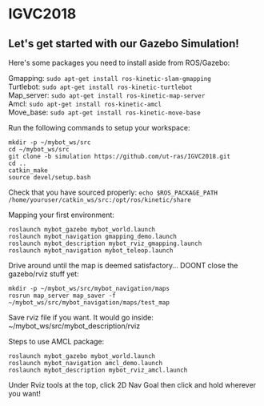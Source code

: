 # IGVC2018
## Let's get started with our Gazebo Simulation!

Here's some packages you need to install aside from ROS/Gazebo:

Gmapping: ```sudo apt-get install ros-kinetic-slam-gmapping```\
Turtlebot: ```sudo apt-get install ros-kinetic-turtlebot```\
Map_server: ```sudo apt-get install ros-kinetic-map-server```\
Amcl: ```sudo apt-get install ros-kinetic-amcl```\
Move_base: ```sudo apt-get install ros-kinetic-move-base```

Run the following commands to setup your workspace:

```
mkdir -p ~/mybot_ws/src
cd ~/mybot_ws/src
git clone -b simulation https://github.com/ut-ras/IGVC2018.git
cd ..
catkin_make
source devel/setup.bash
```

Check that you have sourced properly:
```echo $ROS_PACKAGE_PATH /home/youruser/catkin_ws/src:/opt/ros/kinetic/share```

Mapping your first environment:

```
roslaunch mybot_gazebo mybot_world.launch
roslaunch mybot_navigation gmapping_demo.launch
roslaunch mybot_description mybot_rviz_gmapping.launch
roslaunch mybot_navigation mybot_teleop.launch
```

Drive around until the map is deemed satisfactory…
DOONT close the gazebo/rviz stuff yet:

```
mkdir -p ~/mybot_ws/src/mybot_navigation/maps
rosrun map_server map_saver -f ~/mybot_ws/src/mybot_navigation/maps/test_map
```

Save rviz file if you want.
It would go inside: ~/mybot_ws/src/mybot_description/rviz

Steps to use AMCL package:

```
roslaunch mybot_gazebo mybot_world.launch
roslaunch mybot_navigation amcl_demo.launch
roslaunch mybot_description mybot_rviz_amcl.launch
```

Under Rviz tools at the top, click 2D Nav Goal then click and hold wherever you want!

